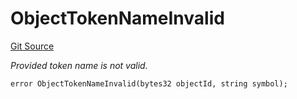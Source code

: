 # ObjectTokenNameInvalid
[Git Source](https://github.com/nayms/contracts-v3/blob/0aa70a4d39a9875c02cd43cc38c09012f52d800e/src/shared/CustomErrors.sol)

*Provided token name is not valid.*


```solidity
error ObjectTokenNameInvalid(bytes32 objectId, string symbol);
```

